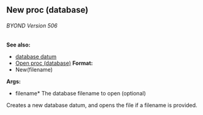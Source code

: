 ## New proc (database) 
###### BYOND Version 506
**See also:**
*   [database datum](/ref/database.md) 
*   [Open proc (database)](/ref/database/proc/Open.md) <!-- -->
**Format:**
*   New(filename)
<!-- -->
**Args:**
*   filename* The database filename to open (optional)


Creates a new database datum, and opens the file if a filename
is provided.